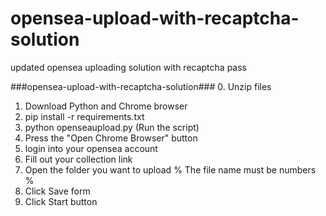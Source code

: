 # opensea-upload-with-recaptcha-solution
updated opensea uploading solution with recaptcha pass 

###opensea-upload-with-recaptcha-solution###
0. Unzip files
1. Download Python and Chrome browser 
2. pip install -r requirements.txt
3. python openseaupload.py (Run the script)
4. Press the "Open Chrome Browser" button
5. login into your opensea account
6. Fill out your collection link
7. Open the folder you want to upload % The file name must be numbers % 
8. Click Save form
9. Click Start button

